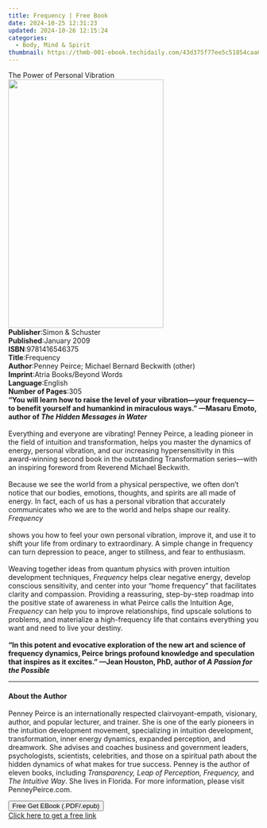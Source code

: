 ```yaml
---
title: Frequency | Free Book
date: 2024-10-25 12:31:23
updated: 2024-10-26 12:15:24
categories:
  - Body, Mind & Spirit
thumbnail: https://thmb-001-ebook.techidaily.com/43d375f77ee5c51854caa6717c66e72776581a5096f8393f3d34430347d8f2fd.jpg
---
```

<main id="book-container">
  <div class="flex flex-col">
    <div class="book-brief flex-1 py-6 px-4 sm:p-6 md:py-10 md:px-8">
      <!-- brief-->
      <div class="book-brief-main">The Power of Personal Vibration</div>
    </div>
    <div
      class="book-meta-info flex-1 grid gap-4 col-start-1 col-end-3 row-start-1 sm:mb-6 sm:grid-cols-4 lg:gap-6 lg:col-start-2 lg:row-end-6 lg:row-span-6 lg:mb-0"
    >
      <div
        class="book-meta-info-left place-content-center mt-4 p-4 text-sm leading-6 col-start-2 col-span-2 dark:text-slate-400"
      >
        <img
          class="w-full h-500 object-cover rounded-lg sm:h-255 sm:col-span-2 lg:col-span-full"
          src="https://img-001-ebook.techidaily.com/f3973a5d1b90bc26fd664c9993f3e56036307cd9ebb199b7d3ac1469ad35de08.jpg"
          alt=""
          width="312"
          height="500"
        />
      </div>
      <div
        class="book-meta-info-right mt-2 col-start-1 row-start-2 col-span-3 self-center"
      >
        <!-- meta data  -->
        <div class="flex flex-col px-4 md:px-8">
          <div class="flex-1">
            <strong>Publisher</strong>:<span class="px-2"
              >Simon &amp; Schuster</span
            >
          </div>
          <div class="flex-1">
            <strong>Published</strong>:<span class="px-2">January 2009</span>
          </div>
          <div class="flex-1">
            <strong>ISBN</strong>:<span class="px-2">9781416546375</span>
          </div>
          <div class="flex-1">
            <strong>Title</strong>:<span class="px-2">Frequency</span>
          </div>
          <div class="flex-1">
            <strong>Author</strong>:<span class="px-2"
              >Penney Peirce; Michael Bernard Beckwith (other)</span
            >
          </div>
          <div class="flex-1">
            <strong>Imprint</strong>:<span class="px-2"
              >Atria Books/Beyond Words</span
            >
          </div>
          <div class="flex-1">
            <strong>Language</strong>:<span class="px-2">English</span>
          </div>
          <div class="flex-1">
            <strong>Number of Pages</strong>:<span class="px-2">305</span>
          </div>
        </div>
      </div>
    </div>
    <div class="book-description flex-1 py-6 px-4 sm:p-6 md:py-10 md:px-8">
      <div class="book-description-main">
        <div accordion-content="" id="description">
          <b
            >“You will learn how to raise the level of your vibration—your
            frequency—to benefit yourself and humankind in miraculous ways.”
            —Masaru Emoto, author of <i>The Hidden Messages in Water</i></b
          ><br /><br />Everything and everyone are vibrating! Penney Peirce, a
          leading pioneer in the field of intuition and transformation, helps
          you master the dynamics of energy, personal vibration, and our
          increasing hypersensitivity in this award-winning second book in the
          outstanding Transformation series—with an inspiring foreword from
          Reverend Michael Beckwith.<br /><br />Because we see the world from a
          physical perspective, we often don’t notice that our bodies, emotions,
          thoughts, and spirits are all made of energy. In fact, each of us has
          a personal vibration that accurately communicates who we are to the
          world and helps shape our reality. <i>Frequency</i><br /><br />shows
          you how to feel your own personal vibration, improve it, and use it to
          shift your life from ordinary to extraordinary. A simple change in
          frequency can turn depression to peace, anger to stillness, and fear
          to enthusiasm.<br /><br />Weaving together ideas from quantum physics
          with proven intuition development techniques, <i>Frequency</i> helps
          clear negative energy, develop conscious sensitivity, and center into
          your “home frequency” that facilitates clarity and compassion.
          Providing a reassuring, step-by-step roadmap into the positive state
          of awareness in what Peirce calls the Intuition Age,
          <i>Frequency</i> can help you to improve relationships, find upscale
          solutions to problems, and materialize a high-frequency life that
          contains everything you want and need to live your destiny.<br /><br /><b
            >“In this potent and evocative exploration of the new art and
            science of frequency dynamics, Peirce brings profound knowledge and
            speculation that inspires as it excites.” —Jean Houston, PhD, author
            of <i>A Passion for the Possible</i></b
          >
        </div>
        <div class="accordion-fader"></div>
      </div>
    </div>
    <div class="book-excerpts flex-1 py-6 px-4 sm:p-6 md:py-10 md:px-8">
      <!-- excerpts-->
      <div class="book-excerpts-main">
        <hr />
        <h4 class="placeholder placeholder-heading">
          <span>About the Author</span>
        </h4>
        <p>
          Penney Peirce is an internationally respected clairvoyant-empath,
          visionary, author, and popular lecturer, and trainer. She is one of
          the early pioneers in the intuition development movement, specializing
          in intuition development, transformation, inner energy dynamics,
          expanded perception, and dreamwork. She advises and coaches business
          and government leaders, psychologists, scientists, celebrities, and
          those on a spiritual path about the hidden dynamics of what makes for
          true success. Penney is the author of eleven books, including
          <i>Transparency, Leap of Perception, Frequency,</i> and
          <i>The Intuitive Way</i>. She lives in Florida. For more information,
          please visit PenneyPeirce.com.
        </p>
      </div>
    </div>
    <div
      class="book-about-author flex-1 py-6 px-4 sm:p-6 md:py-10 md:px-8"
    ></div>
    <div class="book-free-get flex-1 py-6 px-4 sm:p-6 md:py-10 md:px-8">
      <button
        id="btn-free-get"
        class="bg-blue-500 hover:bg-blue-700 text-white font-bold py-2 px-4 rounded"
      >
        Free Get EBook (.PDF/.epub)
      </button>
      <div id="countdown-display" class="px-2 text-lg mt-2"></div>
      <a
        id="free-link"
        class="hidden bg-blue-500 hover:bg-blue-700 text-white font-bold py-2 px-4 rounded"
        href="https://www.ebooks.com/en-us/book/211240822/frequency/penney-peirce/"
        target="_blank"
        >Click here to get a free link</a
      >
    </div>
    <script>
      let countdownTime = 0;
      let countdownInterval = null;
      document
        .getElementById('btn-free-get')
        .addEventListener('click', startCountdown);
      function startCountdown() {
        countdownTime = new Date().getTime() + 60000 * 3;
        countdownInterval = setInterval(updateCountdown, 1000);
        document.getElementById('btn-free-get').disabled = true;
        document
          .getElementById('btn-free-get')
          .classList.add('bg-gray-500', 'cursor-not-allowed');
      }
      function updateCountdown() {
        let currentTime = new Date().getTime();
        let timeLeft = countdownTime - currentTime;
        let secondsLeft = Math.floor(timeLeft / 1000);
        document.getElementById('countdown-display').innerHTML =
          `Remaining time: ${secondsLeft} seconds.`;
        if (secondsLeft <= 0) {
          clearInterval(countdownInterval);
          document.getElementById('btn-free-get').classList.add('hidden');
          document.getElementById('free-link').classList.remove('hidden');
          document.getElementById('countdown-display').innerHTML = '';
        }
      }
    </script>
  </div>
</main>
